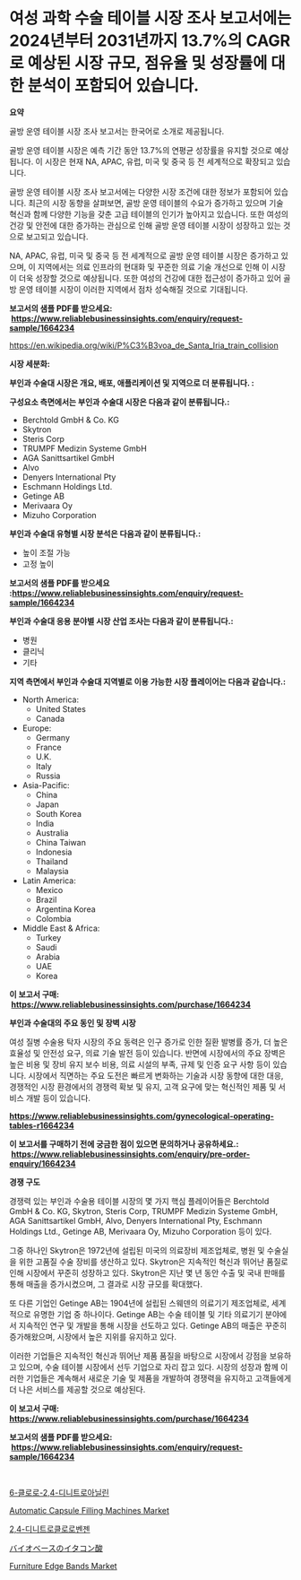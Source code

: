 <p><h1>여성 과학 수술 테이블 시장 조사 보고서에는 2024년부터 2031년까지 13.7%의 CAGR로 예상된 시장 규모, 점유율 및 성장률에 대한 분석이 포함되어 있습니다.</h1></p><p><strong>요약</strong></p>
<p><p>골방 운영 테이블 시장 조사 보고서는 한국어로 소개로 제공됩니다.</p><p>골방 운영 테이블 시장은 예측 기간 동안 13.7%의 연평균 성장률을 유지할 것으로 예상됩니다. 이 시장은 현재 NA, APAC, 유럽, 미국 및 중국 등 전 세계적으로 확장되고 있습니다.</p><p>골방 운영 테이블 시장 조사 보고서에는 다양한 시장 조건에 대한 정보가 포함되어 있습니다. 최근의 시장 동향을 살펴보면, 골방 운영 테이블의 수요가 증가하고 있으며 기술 혁신과 함께 다양한 기능을 갖춘 고급 테이블의 인기가 높아지고 있습니다. 또한 여성의 건강 및 안전에 대한 증가하는 관심으로 인해 골방 운영 테이블 시장이 성장하고 있는 것으로 보고되고 있습니다.</p><p>NA, APAC, 유럽, 미국 및 중국 등 전 세계적으로 골방 운영 테이블 시장은 증가하고 있으며, 이 지역에서는 의료 인프라의 현대화 및 꾸준한 의료 기술 개선으로 인해 이 시장이 더욱 성장할 것으로 예상됩니다. 또한 여성의 건강에 대한 접근성이 증가하고 있어 골방 운영 테이블 시장이 이러한 지역에서 점차 성숙해질 것으로 기대됩니다.</p></p>
<p><strong>보고서의 샘플 PDF를 받으세요: &nbsp;<a href="https://www.reliablebusinessinsights.com/enquiry/request-sample/1664234">https://www.reliablebusinessinsights.com/enquiry/request-sample/1664234</a></strong></p>
<p><a href="https://en.wikipedia.org/wiki/P%C3%B3voa_de_Santa_Iria_train_collision">https://en.wikipedia.org/wiki/P%C3%B3voa_de_Santa_Iria_train_collision</a></p>
<p><strong>시장 세분화:</strong></p>
<p><strong> 부인과 수술대 시장은 개요, 배포, 애플리케이션 및 지역으로 더 분류됩니다. :</strong></p>
<p><strong>구성요소 측면에서는 부인과 수술대 시장은 다음과 같이 분류됩니다.:</strong></p>
<p><ul><li>Berchtold GmbH & Co. KG</li><li>Skytron</li><li>Steris Corp</li><li>TRUMPF Medizin Systeme GmbH</li><li>AGA Sanittsartikel GmbH</li><li>Alvo</li><li>Denyers International Pty</li><li>Eschmann Holdings Ltd.</li><li>Getinge AB</li><li>Merivaara Oy</li><li>Mizuho Corporation</li></ul></p>
<p><strong> 부인과 수술대 유형별 시장 분석은 다음과 같이 분류됩니다.:</strong></p>
<p><ul><li>높이 조절 가능</li><li>고정 높이</li></ul></p>
<p><strong>보고서의 샘플 PDF를 받으세요 :<a href="https://www.reliablebusinessinsights.com/enquiry/request-sample/1664234">https://www.reliablebusinessinsights.com/enquiry/request-sample/1664234</a></strong></p>
<p><strong> 부인과 수술대 응용 분야별 시장 산업 조사는 다음과 같이 분류됩니다.:</strong></p>
<p><ul><li>병원</li><li>클리닉</li><li>기타</li></ul></p>
<p><strong>지역 측면에서 부인과 수술대 지역별로 이용 가능한 시장 플레이어는 다음과 같습니다.:</strong></p>
<p><ul>
    <li>
        North America:
        <ul>
            <li>United States</li>
            <li>Canada</li>
        </ul>
    </li>
    <li>
        Europe:
        <ul>
            <li>Germany</li>
            <li>France</li>
            <li>U.K.</li>
            <li>Italy</li>
            <li>Russia</li>
        </ul>
    </li>
    <li>
        Asia-Pacific:
        <ul>
            <li>China</li>
            <li>Japan</li>
            <li>South Korea</li>
            <li>India</li>
            <li>Australia</li>
            <li>China Taiwan</li>
            <li>Indonesia</li>
            <li>Thailand</li>
            <li>Malaysia</li>
        </ul>
    </li>
    <li>
        Latin America:
        <ul>
            <li>Mexico</li>
            <li>Brazil</li>
            <li>Argentina Korea</li>
            <li>Colombia</li>
        </ul>
    </li>
    <li>
        Middle East & Africa:
        <ul>
            <li>Turkey</li>
            <li>Saudi</li>
            <li>Arabia</li>
            <li>UAE</li>
            <li>Korea</li>
        </ul>
    </li>
    </ul></p>
<p><strong>이 보고서 구매: &nbsp;<a href="https://www.reliablebusinessinsights.com/purchase/1664234">https://www.reliablebusinessinsights.com/purchase/1664234</a></strong></p>
<p><strong>부인과 수술대의 주요 동인 및 장벽 시장</strong></p>
<p><p>여성 질병 수술용 탁자 시장의 주요 동력은 인구 증가로 인한 질환 발병률 증가, 더 높은 효율성 및 안전성 요구, 의료 기술 발전 등이 있습니다. 반면에 시장에서의 주요 장벽은 높은 비용 및 장비 유지 보수 비용, 의료 시설의 부족, 규제 및 인증 요구 사항 등이 있습니다. 시장에서 직면하는 주요 도전은 빠르게 변화하는 기술과 시장 동향에 대한 대응, 경쟁적인 시장 환경에서의 경쟁력 확보 및 유지, 고객 요구에 맞는 혁신적인 제품 및 서비스 개발 등이 있습니다.</p></p>
<p><strong><a href="https://www.reliablebusinessinsights.com/gynecological-operating-tables-r1664234">https://www.reliablebusinessinsights.com/gynecological-operating-tables-r1664234</a></strong></p>
<p><strong>이 보고서를 구매하기 전에 궁금한 점이 있으면 문의하거나 공유하세요.: &nbsp;<a href="https://www.reliablebusinessinsights.com/enquiry/pre-order-enquiry/1664234">https://www.reliablebusinessinsights.com/enquiry/pre-order-enquiry/1664234</a></strong></p>
<p><strong>경쟁 구도</strong></p>
<p><p>경쟁력 있는 부인과 수술용 테이블 시장의 몇 가지 핵심 플레이어들은 Berchtold GmbH & Co. KG, Skytron, Steris Corp, TRUMPF Medizin Systeme GmbH, AGA Sanittsartikel GmbH, Alvo, Denyers International Pty, Eschmann Holdings Ltd., Getinge AB, Merivaara Oy, Mizuho Corporation 등이 있다.</p><p>그중 하나인 Skytron은 1972년에 설립된 미국의 의료장비 제조업체로, 병원 및 수술실을 위한 고품질 수술 장비를 생산하고 있다. Skytron은 지속적인 혁신과 뛰어난 품질로 인해 시장에서 꾸준히 성장하고 있다. Skytron은 지난 몇 년 동안 수출 및 국내 판매를 통해 매출을 증가시켰으며, 그 결과로 시장 규모를 확대했다.</p><p>또 다른 기업인 Getinge AB는 1904년에 설립된 스웨덴의 의료기기 제조업체로, 세계적으로 유명한 기업 중 하나이다. Getinge AB는 수술 테이블 및 기타 의료기기 분야에서 지속적인 연구 및 개발을 통해 시장을 선도하고 있다. Getinge AB의 매출은 꾸준히 증가해왔으며, 시장에서 높은 지위를 유지하고 있다.</p><p>이러한 기업들은 지속적인 혁신과 뛰어난 제품 품질을 바탕으로 시장에서 강점을 보유하고 있으며, 수술 테이블 시장에서 선두 기업으로 자리 잡고 있다. 시장의 성장과 함께 이러한 기업들은 계속해서 새로운 기술 및 제품을 개발하여 경쟁력을 유지하고 고객들에게 더 나은 서비스를 제공할 것으로 예상된다.</p></p>
<p><strong>이 보고서 구매: &nbsp; <a href="https://www.reliablebusinessinsights.com/purchase/1664234">https://www.reliablebusinessinsights.com/purchase/1664234</a></strong></p>
<p><strong>보고서의 샘플 PDF를 받으세요: &nbsp;<a href="https://www.reliablebusinessinsights.com/enquiry/request-sample/1664234">https://www.reliablebusinessinsights.com/enquiry/request-sample/1664234</a></strong><strong></strong></p>
<p>&nbsp;</p>
<p><p><a href="https://github.com/romeshmittrochakma11/Market-Research-Report-List-1/blob/main/2840510144169.md">6-클로로-2,4-디니트로아닐린</a></p><p><a href="https://issuu.com/reportprime-2/docs/automatic-capsule-filling-machines-market-size-203">Automatic Capsule Filling Machines Market</a></p><p><a href="https://github.com/langcat852024/Market-Research-Report-List-1/blob/main/5605732144170.md">2,4-디니트로클로로벤젠</a></p><p><a href="https://github.com/mohamedbakry57/Market-Research-Report-List-4/blob/main/6168565138139.md">バイオベースのイタコン酸</a></p><p><a href="https://github.com/nhteumcc68/Market-Research-Report-List-1/blob/main/furniture-edge-bands-market.md">Furniture Edge Bands Market</a></p></p>